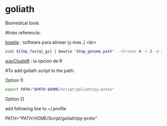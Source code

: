 # goliath
Biomedical tools 

#links referencia:

[bowtie](http://bowtie-bio.sourceforge.net/index.shtml) : software para alinear (y mas..) <br\>
```bash
zcat ${tmp_fastq1_gz} | bowtie "$tmp_genome_path" --threads 4 -v 2 -m 10 --best --strata - -S ${tmp_sampleID}.1.sam 
```
[wavClusteR](https://cran.r-project.org/web/packages/doParallel/vignettes/gettingstartedParallel.pdf) : la opcion de R 

#To add goliath script to the path:

Option 1)

```bash
export PATH="$PATH:$HOME/Script/goliath/py-proto"
```

Option 2)

add following line to ~/.profile 

PATH="$PATH:$HOME/Script/goliath/py-proto"



